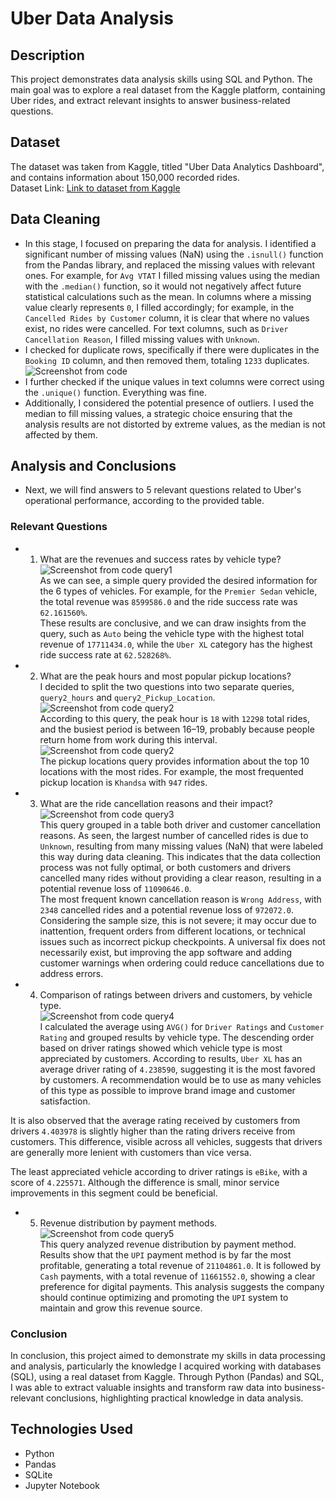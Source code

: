 # Uber Data Analysis

## Description

This project demonstrates data analysis skills using SQL and Python. The main goal was to explore a real dataset from the Kaggle platform, containing Uber rides, and extract relevant insights to answer business-related questions.

## Dataset

The dataset was taken from Kaggle, titled "Uber Data Analytics Dashboard", and contains information about 150,000 recorded rides.  
Dataset Link: [Link to dataset from Kaggle](https://www.kaggle.com/datasets/yashdevladdha/uber-ride-analytics-dashboard)

## Data Cleaning

* In this stage, I focused on preparing the data for analysis. I identified a significant number of missing values (NaN) using the `.isnull()` function from the Pandas library, and replaced the missing values with relevant ones. For example, for `Avg VTAT` I filled missing values using the median with the `.median()` function, so it would not negatively affect future statistical calculations such as the mean. In columns where a missing value clearly represents `0`, I filled accordingly; for example, in the `Cancelled Rides by Customer` column, it is clear that where no values exist, no rides were cancelled. For text columns, such as `Driver Cancellation Reason`, I filled missing values with `Unknown`.
* I checked for duplicate rows, specifically if there were duplicates in the `Booking ID` column, and then removed them, totaling `1233` duplicates.  
![Screenshot from code](/Screenshot_duplicates.png)
* I further checked if the unique values in text columns were correct using the `.unique()` function. Everything was fine.
* Additionally, I considered the potential presence of outliers. I used the median to fill missing values, a strategic choice ensuring that the analysis results are not distorted by extreme values, as the median is not affected by them.

## Analysis and Conclusions
* Next, we will find answers to 5 relevant questions related to Uber's operational performance, according to the provided table.

### Relevant Questions
* 1. What are the revenues and success rates by vehicle type?  
![Screenshot from code query1](/Screenshot%20query1.png)  
As we can see, a simple query provided the desired information for the 6 types of vehicles. For example, for the `Premier Sedan` vehicle, the total revenue was `8599586.0` and the ride success rate was `62.161560%`.  
These results are conclusive, and we can draw insights from the query, such as `Auto` being the vehicle type with the highest total revenue of `17711434.0`, while the `Uber XL` category has the highest ride success rate at `62.528268%`.

* 2. What are the peak hours and most popular pickup locations?  
I decided to split the two questions into two separate queries, `query2_hours` and `query2_Pickup_Location`.  
![Screenshot from code query2](/Screenshot%20query2_hours.png)  
According to this query, the peak hour is `18` with `12298` total rides, and the busiest period is between 16–19, probably because people return home from work during this interval.  
![Screenshot from code query2](/Screenshot%20query2_pickup_locations.png)  
The pickup locations query provides information about the top 10 locations with the most rides. For example, the most frequented pickup location is `Khandsa` with `947` rides.

* 3. What are the ride cancellation reasons and their impact?  
![Screenshot from code query3](/Screenshot%20query3.png)  
This query grouped in a table both driver and customer cancellation reasons. As seen, the largest number of cancelled rides is due to `Unknown`, resulting from many missing values (NaN) that were labeled this way during data cleaning. This indicates that the data collection process was not fully optimal, or both customers and drivers cancelled many rides without providing a clear reason, resulting in a potential revenue loss of `11090646.0`.  
The most frequent known cancellation reason is `Wrong Address`, with `2348` cancelled rides and a potential revenue loss of `972072.0`. Considering the sample size, this is not severe; it may occur due to inattention, frequent orders from different locations, or technical issues such as incorrect pickup checkpoints. A universal fix does not necessarily exist, but improving the app software and adding customer warnings when ordering could reduce cancellations due to address errors.

* 4. Comparison of ratings between drivers and customers, by vehicle type.  
![Screenshot from code query4](/Screenshot%20query4.png)  
I calculated the average using `AVG()` for `Driver Ratings` and `Customer Rating` and grouped results by vehicle type. The descending order based on driver ratings showed which vehicle type is most appreciated by customers. According to results, `Uber XL` has an average driver rating of `4.238590`, suggesting it is the most favored by customers. A recommendation would be to use as many vehicles of this type as possible to improve brand image and customer satisfaction.  

It is also observed that the average rating received by customers from drivers `4.403978` is slightly higher than the rating drivers receive from customers. This difference, visible across all vehicles, suggests that drivers are generally more lenient with customers than vice versa.  

The least appreciated vehicle according to driver ratings is `eBike`, with a score of `4.225571`. Although the difference is small, minor service improvements in this segment could be beneficial.

* 5. Revenue distribution by payment methods.
![Screenshot from code query5](/Screenshot%20query5.png)  
This query analyzed revenue distribution by payment method. Results show that the `UPI` payment method is by far the most profitable, generating a total revenue of `21104861.0`. It is followed by `Cash` payments, with a total revenue of `11661552.0`, showing a clear preference for digital payments. This analysis suggests the company should continue optimizing and promoting the `UPI` system to maintain and grow this revenue source.

### Conclusion
In conclusion, this project aimed to demonstrate my skills in data processing and analysis, particularly the knowledge I acquired working with databases (SQL), using a real dataset from Kaggle. Through Python (Pandas) and SQL, I was able to extract valuable insights and transform raw data into business-relevant conclusions, highlighting practical knowledge in data analysis.

## Technologies Used

* Python
* Pandas
* SQLite 
* Jupyter Notebook
